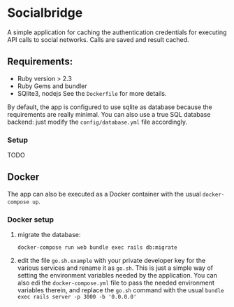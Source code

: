 # Socialbridge

A simple application for caching the authentication credentials for executing
API calls to social networks. Calls are saved and result cached.

## Requirements:
* Ruby version > 2.3
* Ruby Gems and bundler
* SQlite3, nodejs
See the `Dockerfile` for more details.

By default, the app is configured to use sqlite as database because the
requirements are really minimal. You can also use a true SQL database backend:
just modify the `config/database.yml` file accordingly.

### Setup
TODO

## Docker
The app can also be executed as a Docker container with the usual `docker-compose up`.

### Docker setup
1. migrate the database:
   ```
   docker-compose run web bundle exec rails db:migrate
   ```

2. edit the file `go.sh.example` with your private developer key for the various
   services and rename it as `go.sh`. This is just a simple way of setting the
   environment variables needed by the application. You can also edi the
   `docker-compose.yml` file to pass the needed environment variables therein,
   and replace the `go.sh` command with the usual
   `bundle exec rails server -p 3000 -b '0.0.0.0'`


